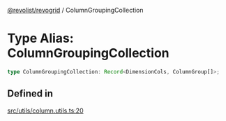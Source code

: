 [@revolist/revogrid](README.md) / ColumnGroupingCollection

# Type Alias: ColumnGroupingCollection

```ts
type ColumnGroupingCollection: Record<DimensionCols, ColumnGroup[]>;
```

## Defined in

[src/utils/column.utils.ts:20](https://github.com/revolist/revogrid/blob/97bf2134af01be0f2e3e5ac6768e7a2e7070a947/src/utils/column.utils.ts#L20)
